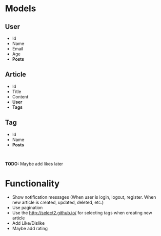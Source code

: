 # Models 

## User
* Id
* Name
* Email
* Age
* **Posts**

## Article
* Id
* Title
* Content
* **User**
* **Tags**

## Tag
* Id
* Name
* **Posts**

<br/>

**TODO:** Maybe add likes later

# Functionality
* Show notification messages (When user is login, logout, register. When new article is created, updated, deleted, etc.)
* Use pagination
* Use the http://select2.github.io/ for selecting tags when creating new article
* Add Like/Dislike
* Maybe add rating
